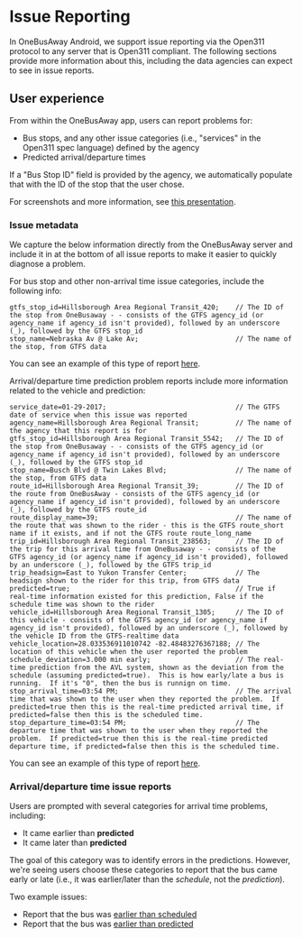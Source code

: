 # Issue Reporting

In OneBusAway Android, we support issue reporting via the Open311 protocol to any server that is Open311 compliant.  The following sections provide more information about this, including the data agencies can expect to see in issue reports.

## User experience

From within the OneBusAway app, users can report problems for:
* Bus stops, and any other issue categories (i.e., "services" in the Open311 spec language) defined by the agency
* Predicted arrival/departure times

If a "Bus Stop ID" field is provided by the agency, we automatically populate that with the ID of the stop that the user chose.

For screenshots and more information, see [this presentation](http://www.slideshare.net/sjbarbeau/onebusaway-new-issue-reporting-flow-in-onebusaway-android).

### Issue metadata

We capture the below information directly from the OneBusAway server and include it in at the bottom of all issue reports to make it easier to quickly diagnose a problem.

For bus stop and other non-arrival time issue categories, include the following info:

~~~
gtfs_stop_id=Hillsborough Area Regional Transit_420;    // The ID of the stop from OneBusaway - - consists of the GTFS agency_id (or agency_name if agency_id isn't provided), followed by an underscore (_), followed by the GTFS stop_id 
stop_name=Nebraska Av @ Lake Av;                        // The name of the stop, from GTFS data
~~~

You can see an example of this type of report [here](https://seeclickfix.com/issues/3165497-safety-concern).

Arrival/departure time prediction problem reports include more information related to the vehicle and prediction:

~~~
service_date=01-29-2017;                                // The GTFS date of service when this issue was reported
agency_name=Hillsborough Area Regional Transit;         // The name of the agency that this report is for
gtfs_stop_id=Hillsborough Area Regional Transit_5542;   // The ID of the stop from OneBusaway - - consists of the GTFS agency_id (or agency_name if agency_id isn't provided), followed by an underscore (_), followed by the GTFS stop_id
stop_name=Busch Blvd @ Twin Lakes Blvd;                 // The name of the stop, from GTFS data
route_id=Hillsborough Area Regional Transit_39;         // The ID of the route from OneBusAway - consists of the GTFS agency_id (or agency_name if agency_id isn't provided), followed by an underscore (_), followed by the GTFS route_id
route_display_name=39;                                  // The name of the route that was shown to the rider - this is the GTFS route_short name if it exists, and if not the GTFS route route_long_name
trip_id=Hillsborough Area Regional Transit_238563;      // The ID of the trip for this arrival time from OneBusaway - - consists of the GTFS agency_id (or agency_name if agency_id isn't provided), followed by an underscore (_), followed by the GTFS trip_id
trip_headsign=East to Yukon Transfer Center;            // The headsign shown to the rider for this trip, from GTFS data
predicted=true;                                         // True if real-time information existed for this prediction, False if the schedule time was shown to the rider
vehicle_id=Hillsborough Area Regional Transit_1305;     // The ID of this vehicle - consists of the GTFS agency_id (or agency_name if agency_id isn't provided), followed by an underscore (_), followed by the vehicle ID from the GTFS-realtime data
vehicle_location=28.033536911010742 -82.48483276367188; // The location of this vehicle when the user reported the problem
schedule_deviation=3.000 min early;                     // The real-time prediction from the AVL system, shown as the deviation from the schedule (assuming predicted=true).  This is how early/late a bus is running.  If it's "0", then the bus is runnign on time.
stop_arrival_time=03:54 PM;                             // The arrival time that was shown to the user when they reported the problem.  If predicted=true then this is the real-time predicted arrival time, if predicted=false then this is the scheduled time.
stop_departure_time=03:54 PM;                           // The departure time that was shown to the user when they reported the problem.  If predicted=true then this is the real-time predicted departure time, if predicted=false then this is the scheduled time.
~~~

You can see an example of this type of report [here](https://seeclickfix.com/issues/3177416-arrival-times-schedules).

### Arrival/departure time issue reports

Users are prompted with several categories for arrival time problems, including:

* It came earlier than **predicted**
* It came later than **predicted**

The goal of this category was to identify errors in the predictions.  However, we're seeing users choose these categories to report that the bus came early or late (i.e., it was earlier/later than the *schedule*, not the *prediction*).
 
 Two example issues:
 * Report that the bus was [earlier than scheduled](https://seeclickfix.com/issues/3177416-arrival-times-schedules)
 * Report that the bus was [earlier than predicted](https://seeclickfix.com/issues/3173596-arrival-times-schedules)